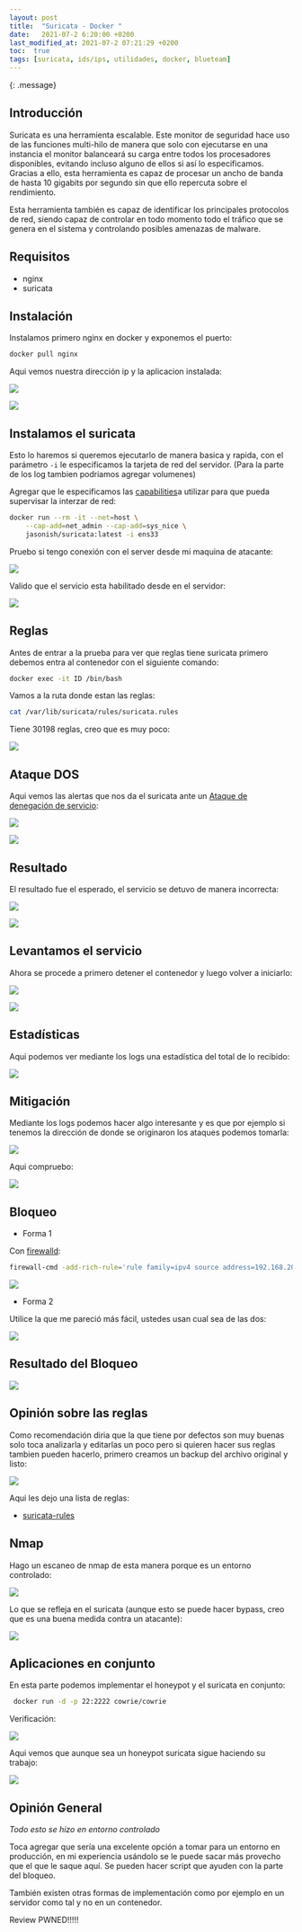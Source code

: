 ```yaml
---
layout: post
title:  "Suricata - Docker "
date:   2021-07-2 6:20:00 +0200
last_modified_at: 2021-07-2 07:21:29 +0200
toc:  true
tags: [suricata, ids/ips, utilidades, docker, blueteam]
---
```


{: .message}


## Introducción
Suricata es una herramienta escalable. Este monitor de seguridad hace uso de las funciones multi-hilo de manera que solo con ejecutarse en una instancia el monitor balanceará su carga entre todos los procesadores disponibles, evitando incluso alguno de ellos si así lo especificamos. Gracias a ello, esta herramienta es capaz de procesar un ancho de banda de hasta 10 gigabits por segundo sin que ello repercuta sobre el rendimiento.

Esta herramienta también es capaz de identificar los principales protocolos de red, siendo capaz de controlar en todo momento todo el tráfico que se genera en el sistema y controlando posibles amenazas de malware.

## Requisitos
* nginx
* suricata

## Instalación
Instalamos primero nginx en docker y exponemos el puerto:

```bash
docker pull nginx
```

Aqui vemos nuestra dirección ip y la aplicacion instalada:

![](/images_blog/img_suricata/Pastedimage20210626115536.png)


![](/images_blog/img_suricata/Pastedimage20210626115650.png)

## Instalamos el suricata

Esto lo haremos si  queremos ejecutarlo de manera basica y rapida, con el            parámetro ```-i``` le especificamos la tarjeta de red del servidor.
(Para la parte de los log tambien podriamos agregar volumenes)

Agregar que le especificamos las [capabilities](https://man7.org/linux/man-pages/man7/capabilities.7.html)a utilizar para que pueda supervisar la interzar de red:

```bash
docker run --rm -it --net=host \
    --cap-add=net_admin --cap-add=sys_nice \
    jasonish/suricata:latest -i ens33
```

Pruebo si tengo conexión con el server desde mi maquina de atacante: 

![](/images_blog/img_suricata/Pastedimage20210626122657.png)

Valido que el servicio esta habilitado desde en el servidor:

![](/images_blog/img_suricata/Pastedimage20210626122805.png)

## Reglas
Antes de entrar a la prueba para ver que reglas tiene suricata primero debemos entra al contenedor con el siguiente comando:

```bash
docker exec -it ID /bin/bash
```

Vamos a la ruta donde estan las reglas:

```bash
cat /var/lib/suricata/rules/suricata.rules
```

Tiene 30198 reglas, creo que es muy poco:

![](/images_blog/img_suricata/Pastedimage20210626123558.png)

## Ataque DOS

Aqui vemos las alertas que nos da el suricata ante un [Ataque de denegación de servicio](https://es.wikipedia.org/wiki/Ataque_de_denegaci%C3%B3n_de_servicio):

![](/images_blog/img_suricata/Pastedimage20210626124321.png)


![](/images_blog/img_suricata/Pastedimage20210626124411.png)


## Resultado

El resultado fue el esperado, el servicio se detuvo de manera incorrecta:

![](/images_blog/img_suricata/Pastedimage20210626124541.png)

![](/images_blog/img_suricata/Pastedimage20210626124606.png)

## Levantamos el servicio
Ahora se procede a primero detener el contenedor y luego volver a iniciarlo:

![](/images_blog/img_suricata/Pastedimage20210626125155.png)

![](/images_blog/img_suricata/Pastedimage20210626125217.png)

## Estadísticas
Aqui podemos ver mediante los logs una estadística del total de lo recibido:

![](/images_blog/img_suricata/Pastedimage20210626125327.png)


## Mitigación
Mediante los logs podemos hacer algo interesante y es que por ejemplo si tenemos la dirección de donde se originaron los ataques podemos tomarla:

![](/images_blog/img_suricata/Pastedimage20210626125650.png)

Aqui compruebo:

![](/images_blog/img_suricata/Pastedimage20210626125634.png)

## Bloqueo 

*  Forma 1

Con [firewalld](https://firewalld.org/):

```bash
firewall-cmd -add-rich-rule='rule family=ipv4 source address=192.168.204.131 reject' --permanent
```

![](/images_blog/img_suricata/Pastedimage20210626130203.png)

* Forma 2

Utilice la que me pareció más fácil, ustedes usan cual sea de las dos:

![](/images_blog/img_suricata/Pastedimage20210626130725.png)

## Resultado del Bloqueo

![](/images_blog/img_suricata/Pastedimage20210626131133.png)

## Opinión sobre las reglas

Como  recomendación diria que la que tiene por defectos son muy buenas solo toca analizarla y editarlas un poco pero si quieren hacer sus reglas tambien pueden hacerlo, primero creamos un backup del archivo original y listo:

![](/images_blog/img_suricata/Pastedimage20210626131505.png)

Aqui les dejo una lista de reglas:
* [suricata-rules](https://github.com/lrvy/suricata-rules/blob/master/suricata-ids.rules)

## Nmap
Hago un escaneo de nmap de esta manera porque es un entorno controlado:

![](/images_blog/img_suricata/Pastedimage20210626133036.png)

Lo que se refleja en el suricata (aunque esto se puede hacer bypass, creo que es una buena medida contra un atacante):

![](/images_blog/img_suricata/Pastedimage20210626133108.png)

## Aplicaciones en conjunto
En esta parte podemos implementar el honeypot y el suricata en conjunto:

```bash
 docker run -d -p 22:2222 cowrie/cowrie
```

Verificación:

![](/images_blog/img_suricata/Pastedimage20210626133545.png)

Aqui vemos que aunque sea un honeypot suricata sigue haciendo su trabajo:

![](/images_blog/img_suricata/Pastedimage20210626133749.png)

## Opinión General

*Todo esto se hizo en entorno controlado*

Toca agregar que sería una excelente opción a tomar para un entorno en producción, en mi experiencia usándolo se le puede sacar más provecho que el que le saque aquí. Se pueden hacer script que ayuden con la parte del bloqueo.

También existen otras formas de implementación como por ejemplo en un servidor como tal y no en un contenedor.

Review PWNED!!!!!